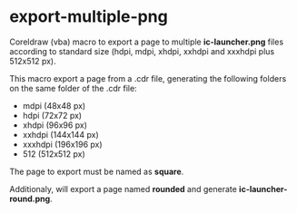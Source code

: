 # export-multiple-png

Coreldraw (vba) macro to export a page to  multiple **ic-launcher.png** files according to standard size (hdpi, mdpi, xhdpi, xxhdpi and xxxhdpi plus 512x512 px).   

This macro export a page from a .cdr file, generating the following folders on the same folder of the .cdr file:
* mdpi    (48x48 px)
* hdpi    (72x72 px)
* xhdpi   (96x96 px)
* xxhdpi  (144x144 px)
* xxxhdpi (196x196 px)
* 512     (512x512 px)

The page to export must be named as **square**.

Additionaly, will export a page named **rounded** and generate **ic-launcher-round.png**.
